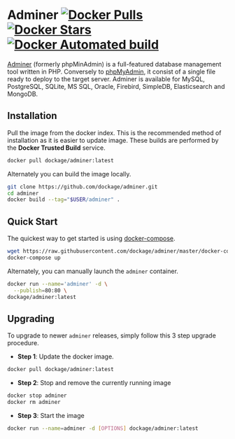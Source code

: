 # Adminer [![Docker Pulls](https://img.shields.io/docker/pulls/dockage/adminer.svg?style=flat)](https://hub.docker.com/r/dockage/adminer/) [![Docker Stars](https://img.shields.io/docker/stars/dockage/adminer.svg?style=flat)](https://hub.docker.com/r/dockage/adminer/) [![Docker Automated build](https://img.shields.io/docker/automated/dockage/adminer.svg?style=flat)](https://hub.docker.com/r/dockage/adminer/)
[Adminer](https://www.adminer.org) (formerly phpMinAdmin) is a full-featured database management tool written in PHP. Conversely to [phpMyAdmin](https://www.phpmyadmin.net), it consist of a single file ready to deploy to the target server. Adminer is available for MySQL, PostgreSQL, SQLite, MS SQL, Oracle, Firebird, SimpleDB, Elasticsearch and MongoDB.


## Installation

Pull the image from the docker index. This is the recommended method of installation as it is easier to update image. These builds are performed by the **Docker Trusted Build** service.

```bash
docker pull dockage/adminer:latest
```

Alternately you can build the image locally.

```bash
git clone https://github.com/dockage/adminer.git
cd adminer
docker build --tag="$USER/adminer" .
```


## Quick Start

The quickest way to get started is using [docker-compose](https://docs.docker.com/compose/).

```bash
wget https://raw.githubusercontent.com/dockage/adminer/master/docker-compose.yml
docker-compose up
```

Alternately, you can manually launch the `adminer` container.

```bash
docker run --name='adminer' -d \
  --publish=80:80 \
dockage/adminer:latest
```


## Upgrading

To upgrade to newer `adminer` releases, simply follow this 3 step upgrade procedure.

- **Step 1**: Update the docker image.

```bash
docker pull dockage/adminer:latest
```

- **Step 2**: Stop and remove the currently running image

```bash
docker stop adminer
docker rm adminer
```

- **Step 3**: Start the image

```bash
docker run --name=adminer -d [OPTIONS] dockage/adminer:latest
```
